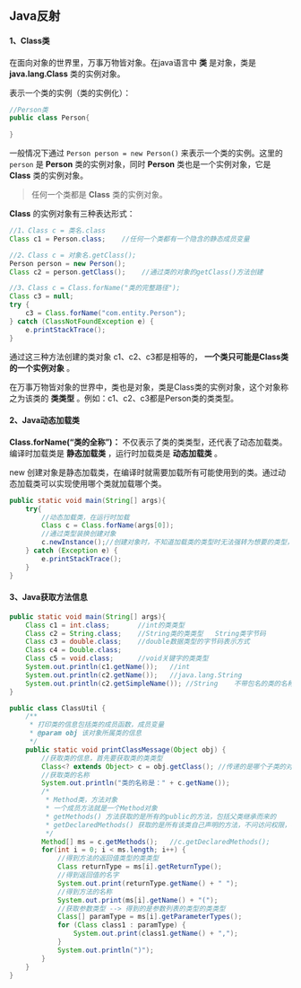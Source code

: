 ## Java反射

#### 1、Class类

在面向对象的世界里，万事万物皆对象。在java语言中 **类** 是对象，类是 **java.lang.Class** 类的实例对象。

表示一个类的实例（类的实例化）：

```java
//Person类
public class Person{
    
}
```

一般情况下通过 `Person person = new Person()` 来表示一个类的实例。这里的 `person` 是 **Person** 类的实例对象，同时 **Person** 类也是一个实例对象，它是 **Class** 类的实例对象。

> 任何一个类都是 **Class** 类的实例对象。

**Class** 的实例对象有三种表达形式：

```java
//1、Class c = 类名.class
Class c1 = Person.class;    //任何一个类都有一个隐含的静态成员变量

//2、Class c = 对象名.getClass();
Person person = new Person();
Class c2 = person.getClass();    //通过类的对象的getClass()方法创建

//3、Class c = Class.forName("类的完整路径");
Class c3 = null;
try {
	c3 = Class.forName("com.entity.Person");
} catch (ClassNotFoundException e) {
	e.printStackTrace();
}
```

通过这三种方法创建的类对象 c1、c2、c3都是相等的， **一个类只可能是Class类的一个实例对象** 。

在万事万物皆对象的世界中，类也是对象，类是Class类的实例对象，这个对象称之为该类的 **类类型** 。例如：c1、c2、c3都是Person类的类类型。

#### 2、Java动态加载类

**Class.forName(“类的全称”)：** 不仅表示了类的类类型，还代表了动态加载类。编译时加载类是 **静态加载类** ，运行时加载类是 **动态加载类** 。

new 创建对象是静态加载类，在编译时就需要加载所有可能使用到的类。通过动态加载类可以实现使用哪个类就加载哪个类。

```java
public static void main(String[] args){
    try{
        //动态加载类，在运行时加载
        Class c = Class.forName(args[0]);
        //通过类型装换创建对象
        c.newInstance();//创建对象时，不知道加载类的类型时无法强转为想要的类型，可以通过java多态的思想，用一类类的接口作为参数类型接收。
    } catch (Exception e) {
        e.printStackTrace();
    }
}
```

#### 3、Java获取方法信息

```java
public static void main(String[] args){
    Class c1 = int.class;		//int的类类型
    Class c2 = String.class;	//String类的类类型	String类字节码
    Class c3 = double.class;	//double数据类型的字节码表示方式
    Class c4 = Double.class;
    Class c5 = void.class;		//void关键字的类类型
    System.out.println(c1.getName());	//int
    System.out.println(c2.getName());	//java.lang.String
    System.out.println(c2.getSimpleName());	//String	不带包名的类的名称
}
```

```java
public class ClassUtil {
	/**
	 * 打印类的信息包括类的成员函数，成员变量
	 * @param obj 该对象所属类的信息
	 */
	public static void printClassMessage(Object obj) {
		//获取类的信息，首先要获取类的类类型
		Class<? extends Object> c = obj.getClass();	//传递的是哪个子类的对象c就是该子类的类类型
		//获取类的名称
		System.out.println("类的名称是：" + c.getName());
		/*
		 * Method类，方法对象
		 * 一个成员方法就是一个Method对象
		 * getMethods()	方法获取的是所有的public的方法，包括父类继承而来的
		 * getDeclaredMethods()	获取的是所有该类自己声明的方法，不问访问权限，不包括父类继承的方法
		 */
		Method[] ms = c.getMethods();	//c.getDeclaredMethods();
		for(int i = 0; i < ms.length; i++) {
			//得到方法的返回值类型的类类型
			Class returnType = ms[i].getReturnType();
			//得到返回值的名字
			System.out.print(returnType.getName() + " ");
			//得到方法的名称
			System.out.print(ms[i].getName() + "(");
			//获取参数类型 --> 得到的是参数列表的类型的类类型
			Class[] paramType = ms[i].getParameterTypes();
			for (Class class1 : paramType) {
				System.out.print(class1.getName() + ",");
			}
			System.out.println(")");
		}
	}
}
```


